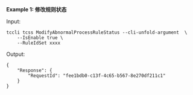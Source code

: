 **Example 1: 修改规则状态**



Input: 

```
tccli tcss ModifyAbnormalProcessRuleStatus --cli-unfold-argument  \
    --IsEnable true \
    --RuleIdSet xxxx
```

Output: 
```
{
    "Response": {
        "RequestId": "fee1bdb0-c13f-4c65-b567-8e270df211c1"
    }
}
```

